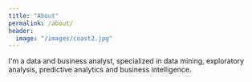 ```yaml
---
title: "About"
permalink: /about/
header:
  image: "/images/coast2.jpg"
---
```


I'm a data and business analyst, specialized in data mining, exploratory analysis, predictive analytics and business intelligence.

